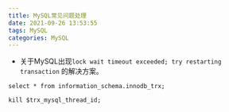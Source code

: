 ```yaml
---
title: MySQL常见问题处理
date: 2021-09-26 13:53:55
tags: MySQL
categories: MySQL
---
```

* 关于MySQL出现```lock wait timeout exceeded; try restarting transaction``` 的解决方案。

```
select * from information_schema.innodb_trx;

kill $trx_mysql_thread_id;
```
